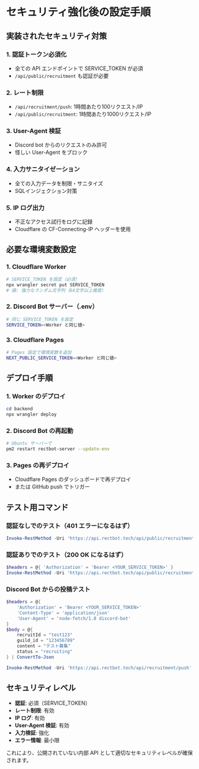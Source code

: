 # セキュリティ強化後の設定手順

## 実装されたセキュリティ対策

### 1. 認証トークン必須化
- 全ての API エンドポイントで SERVICE_TOKEN が必須
- `/api/public/recruitment` も認証が必要

### 2. レート制限
- `/api/recruitment/push`: 1時間あたり100リクエスト/IP
- `/api/public/recruitment`: 1時間あたり1000リクエスト/IP

### 3. User-Agent 検証
- Discord bot からのリクエストのみ許可
- 怪しい User-Agent をブロック

### 4. 入力サニタイゼーション
- 全ての入力データを制限・サニタイズ
- SQLインジェクション対策

### 5. IP ログ出力
- 不正なアクセス試行をログに記録
- Cloudflare の CF-Connecting-IP ヘッダーを使用

## 必要な環境変数設定

### 1. Cloudflare Worker
```bash
# SERVICE_TOKEN を設定（必須）
npx wrangler secret put SERVICE_TOKEN
# 値: 強力なランダム文字列（64文字以上推奨）
```

### 2. Discord Bot サーバー（.env）
```bash
# 同じ SERVICE_TOKEN を設定
SERVICE_TOKEN=<Worker と同じ値>
```

### 3. Cloudflare Pages
```bash
# Pages 設定で環境変数を追加
NEXT_PUBLIC_SERVICE_TOKEN=<Worker と同じ値>
```

## デプロイ手順

### 1. Worker のデプロイ
```powershell
cd backend
npx wrangler deploy
```

### 2. Discord Bot の再起動
```bash
# Ubuntu サーバーで
pm2 restart rectbot-server --update-env
```

### 3. Pages の再デプロイ
- Cloudflare Pages のダッシュボードで再デプロイ
- または GitHub push でトリガー

## テスト用コマンド

### 認証なしでのテスト（401 エラーになるはず）
```powershell
Invoke-RestMethod -Uri 'https://api.rectbot.tech/api/public/recruitment' -Method Get -Verbose
```

### 認証ありでのテスト（200 OK になるはず）
```powershell
$headers = @{ 'Authorization' = 'Bearer <YOUR_SERVICE_TOKEN>' }
Invoke-RestMethod -Uri 'https://api.rectbot.tech/api/public/recruitment' -Method Get -Headers $headers -Verbose
```

### Discord Bot からの投稿テスト
```powershell
$headers = @{ 
    'Authorization' = 'Bearer <YOUR_SERVICE_TOKEN>'
    'Content-Type' = 'application/json'
    'User-Agent' = 'node-fetch/1.0 discord-bot'
}
$body = @{
    recruitId = "test123"
    guild_id = "123456789"
    content = "テスト募集"
    status = "recruiting"
} | ConvertTo-Json

Invoke-RestMethod -Uri 'https://api.rectbot.tech/api/recruitment/push' -Method Post -Headers $headers -Body $body -Verbose
```

## セキュリティレベル

- **認証**: 必須（SERVICE_TOKEN）
- **レート制限**: 有効
- **IP ログ**: 有効
- **User-Agent 検証**: 有効
- **入力検証**: 強化
- **エラー情報**: 最小限

これにより、公開されていない内部 API として適切なセキュリティレベルが確保されます。